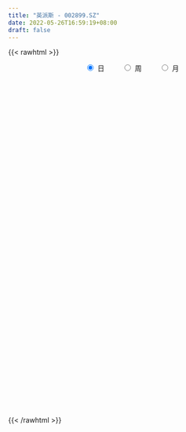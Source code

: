 ```yaml
---
title: "英派斯 - 002899.SZ"
date: 2022-05-26T16:59:19+08:00
draft: false
---
```

{{< rawhtml >}}
    <div style="text-align: center">
        <label style="padding: 1rem;"><input style="margin-right: .5rem" type="radio" name="period" value="D" checked onclick="period_change(this)">日</label>
        <label style="padding: 1rem;"><input style="margin-right: .5rem" type="radio" name="period" value="W" onclick="period_change(this)">周</label>
        <label style="padding: 1rem;"><input style="margin-right: .5rem" type="radio" name="period" value="M" onclick="period_change(this)">月</label>
    </div>
    <div id="chart" style="height: 700px;"></div> 
    <script type="text/javascript">
        const D_v = [11722.8,6408.0,12362.01,13647.0,7580.0,13758.12,12184.0,6717.0,10382.0,12435.99,15065.99,13479.0,10039.0,6875.0,8341.0,12445.99,8350.0,8675.0,13251.0,20362.0,12744.0,8301.0,3857.57,13995.0,7966.0,12068.0,9332.0,6886.0,12791.0,11707.0,11011.1,9000.1,11625.0,20274.0,15183.99,10530.0,9072.0,15785.0,13391.0,15083.0,7604.0,12554.0,21087.1,15328.1,18129.0,12721.0,7906.0,5875.0,9109.0,9338.0,8488.0,12980.0,6170.0,11548.18,11835.61,9675.0,10872.85,148991.76,247813.32,153156.86,147766.86,84358.19,119835.25,112271.12,149113.95,110516.18,66740.0,72021.12,47243.0,71949.12,68165.54,70377.0,56986.0,44480.0,84056.36,52608.19,131202.36,67463.0,130278.09,88017.13,69551.18,47487.5,42662.67,51169.09,51047.45,40837.21,32175.0,39546.53,32614.0,26521.36,34062.43,30263.0,26962.18,20111.17,19282.0,19644.45,32936.65,28243.36,16453.38,21210.84,44870.36,35643.0,25584.0,42362.0,22043.0,31266.89,23419.0,20691.89,15884.0,30712.0,16580.69,17999.18,29077.55,20479.0,11665.0,15437.0,9974.12,21963.82,10894.0,8383.0,15095.0,14852.0,20084.61,17770.64,17960.67,17406.0,19580.0,16082.0,15039.0,14851.97,20935.0,19406.02,25813.67,25772.74,22586.82,14306.0,17100.0,20635.42,17219.0,11102.0,14735.48,15005.69,12501.42,16539.48,24199.97,18697.0,16601.33,21312.45,20673.51,21199.12,37208.51,40036.0,18821.0,77911.0,32985.0,25830.0,37500.0,60281.5,60282.0,82353.68,95507.18,46032.61,41893.0,40031.0,42486.0,45359.69,33931.0,45181.0,30027.12,35946.0,25832.0,15973.0,24642.0,13992.0,18835.0,20964.0,18379.0,16869.0,18133.0,16281.0,25028.18,23666.0,15211.0,20688.0,19701.0,14423.0,17865.0,15792.0,14450.24,28836.0,15940.0,15452.09,17065.09,12000.0,21610.55,21546.18,33763.0,26240.0,20896.18,18828.0,18497.0,22492.0,24028.0,20301.0,18578.0,29252.0,63351.0,49909.0,90874.03,121627.12,50500.8,30125.55,22971.0,16748.0,58900.6,18582.0,32325.12,26602.0,28258.01,20001.0,13505.4,15720.0,15993.0,21584.55,13587.0,6934.0,37057.4,28413.0,40764.0,39294.0,31277.0,28233.0,16802.0,17945.0,23374.0,12667.0,10663.0,14386.0,15309.0,12224.0,11256.0,11164.0,12161.0,13457.0,11087.0,11493.0,15353.5,17445.0,10739.0,10514.0]
const D_histogram = [0.0,0.0,0.0127252422,0.0263677169,0.0194456202,0.0394046757,0.0388086403,0.0322726622,0.0248290389,0.0126892829,0.0083988459,0.004779506,-0.0096892538,-0.0155506511,-0.016306208,-0.0093302775,-0.0016755028,0.0009210335,0.0040252462,0.0072757584,-0.0144706643,-0.0328236254,-0.0403546066,-0.0195559886,-0.0082118948,0.0055648,0.0080059652,0.0076632595,0.0125961196,0.0154428911,0.0014814736,-0.0025030115,-0.0083158667,-0.0315436285,-0.0299356458,-0.0274552262,-0.023857255,-0.0279893564,-0.0283898164,-0.0250893036,-0.017032221,-0.0127591246,-0.0161580928,-0.0171308123,-0.0349998924,-0.0560610192,-0.0625747861,-0.0582101135,-0.0669066522,-0.069779615,-0.0693310025,-0.0870876411,-0.0832168237,-0.0575072864,-0.0359189207,-0.0237070466,0.0656428303,0.2061659512,0.2892405122,0.3223588125,0.3465835483,0.307652768,0.3064199666,0.2675549798,0.2575845542,0.1661047032,0.0962381624,0.0535724252,0.0141157149,0.0240171151,0.0125891274,0.0113370325,-0.002004335,-0.0113700767,0.0116290345,0.0013511679,0.0492473659,0.0722706474,0.116623027,0.1392062311,0.0968660319,0.0560369954,0.0194440856,-0.0107052283,-0.0352109449,-0.0860851364,-0.1104183341,-0.1504122609,-0.181190069,-0.1907632906,-0.2116363215,-0.2386534699,-0.2433106967,-0.2318781107,-0.2123460897,-0.1755138881,-0.1121382724,-0.0990100915,-0.0974169137,-0.0767498945,-0.023338226,-0.0019273588,0.0129860884,0.0485427588,0.0554966719,0.0146757816,-0.0386667411,-0.0816569086,-0.1144423389,-0.1745900256,-0.1966445699,-0.1823697391,-0.1756513146,-0.184469948,-0.1683208148,-0.1382616496,-0.1077645137,-0.0547334237,-0.0119317224,0.0196891487,0.0464286578,0.0762591941,0.1145858463,0.1227822036,0.1401019123,0.1287275274,0.1296654105,0.1201067398,0.115045369,0.1108914025,0.1072711934,0.1058453475,0.0781867928,0.0774774461,0.0947962926,0.0922966169,0.0951646956,0.0633775083,0.0228781377,-0.002503838,-0.0106924852,0.0000070652,0.0015628153,0.0151712375,0.027927967,0.0375039598,0.0310971506,0.0232339059,0.0333241676,0.0368316694,0.0333927024,-0.0240737869,-0.0504331891,0.0048282596,0.0170809162,0.0259459719,0.0442892442,0.0968668756,0.1232525899,0.1704863925,0.1156036377,0.0803781967,0.0578606036,0.0373366338,0.0254347974,-0.0270838045,-0.0339604664,-0.0960310721,-0.1081750215,-0.146855002,-0.1672578634,-0.1817741574,-0.2309925485,-0.2420572327,-0.2746630809,-0.2539794076,-0.2125256527,-0.153360532,-0.1024388567,-0.074436172,-0.0799659045,-0.0683885485,-0.0612178964,-0.0296040549,-0.0225500704,-0.0037665182,0.0290509391,0.0331401262,0.0476510439,0.0308105628,0.0302319296,0.0251292733,0.0410137975,0.0538102688,0.0708976948,0.0806827937,0.0985958015,0.0776816411,0.0422851395,0.0404138585,0.0493506944,0.0319338761,-0.0286022628,-0.0325159055,-0.0319310497,0.0027861512,0.0755776841,0.1101712872,0.1589637398,0.0880148669,0.0450886599,0.0174067771,-0.0139868648,-0.0275222574,0.0060075462,0.0174877451,0.0362040155,0.0245686994,0.0053125452,-0.0177228715,-0.0163520427,-0.0424762783,-0.0607550644,-0.0870596834,-0.0842703723,-0.0759632332,-0.0376565461,-0.0226741246,-0.0236828019,-0.1067214959,-0.2123280374,-0.2641565267,-0.3159732186,-0.292870249,-0.2482415613,-0.2097636332,-0.1600872723,-0.1024403131,-0.0604549498,-0.0201382983,0.0170648708,0.0394784206,0.0532717189,0.0723047056,0.0921829364,0.1119769733,0.1393598577,0.1206065982,0.1157639457,0.1170774959]
const D_fast = [0.0,0.0,0.0159065527,0.0361409566,0.0340802651,0.0638904895,0.0729966141,0.0745288016,0.073292438,0.0643250028,0.0621342771,0.0597098137,0.0428187406,0.0330696805,0.0282375715,0.0328809326,0.0401168317,0.0429436263,0.0470541506,0.0521236024,0.0267595136,0.0002006461,-0.0174189867,-0.0015093659,0.0077817543,0.022949649,0.0273923055,0.0289654147,0.0370473047,0.043754799,0.0301637499,0.0255535119,0.01766169,-0.0134519788,-0.0193279077,-0.0237112946,-0.0260776371,-0.0372070777,-0.0447049918,-0.0476768049,-0.0438777775,-0.0427944623,-0.0502329537,-0.0554883762,-0.0821074295,-0.117183811,-0.1393412745,-0.1495291302,-0.174952332,-0.1952701985,-0.2121543367,-0.2516828855,-0.2686162741,-0.2572835583,-0.2446749228,-0.2383898104,-0.1326292259,0.0594353828,0.2148200718,0.3285280752,0.4393986981,0.4773811098,0.5527533001,0.5807770582,0.6352027712,0.585249096,0.5394420958,0.5101694649,0.4742416832,0.4901473622,0.4818666564,0.4834488196,0.4696063683,0.4573981074,0.4833044773,0.4733644027,0.5335724422,0.5746633855,0.6481715218,0.7055562837,0.6874325924,0.6606128048,0.6288809164,0.5960552954,0.5627468426,0.4903513671,0.4384135858,0.3608165937,0.2847412684,0.2274772242,0.1536951129,0.067014597,0.0015296961,-0.0450072457,-0.0785617471,-0.0856080175,-0.0502669698,-0.0618913118,-0.0846523625,-0.0831728168,-0.0355957048,-0.0146666774,0.0034932919,0.0511856521,0.0720137331,0.0348617882,-0.0281474198,-0.0915518144,-0.1529478294,-0.2567430226,-0.3279587093,-0.3592763133,-0.3964707175,-0.4514068379,-0.4773379084,-0.4818441556,-0.4782881481,-0.438940414,-0.3991216433,-0.3625784851,-0.3242318115,-0.2753364767,-0.2083633629,-0.1694714547,-0.117126268,-0.096318771,-0.0629645352,-0.0424965211,-0.0187965496,0.0047723346,0.0279699238,0.0530054148,0.0448935583,0.0635535732,0.1045714928,0.1251459713,0.1518052239,0.1358624137,0.1010825775,0.0750746423,0.0642128738,0.0749141906,0.0768606445,0.094261876,0.1140005973,0.13295258,0.1343200585,0.1322652903,0.1506865939,0.163402013,0.1683112216,0.1048262856,0.0658585861,0.1223270997,0.1388499854,0.1542015341,0.1836171175,0.2604114678,0.3176103295,0.4074657302,0.3814838848,0.3663529931,0.3583005509,0.3471107394,0.3415676024,0.2822780494,0.2669112709,0.1808328972,0.1416451924,0.0662514615,0.0040341342,-0.0559256992,-0.1628922274,-0.2344712198,-0.3357428382,-0.3785540168,-0.390231675,-0.3694066874,-0.3440947262,-0.3347010846,-0.3602222931,-0.3657420743,-0.3738758963,-0.3496630685,-0.3482466016,-0.330404679,-0.2903244869,-0.2779502682,-0.2515265895,-0.26066443,-0.2536850807,-0.2525054187,-0.2263674451,-0.2001184066,-0.1653065569,-0.1353507596,-0.0927888014,-0.0942825516,-0.1191077683,-0.1108755847,-0.0896010751,-0.0990344244,-0.166721129,-0.178763748,-0.1861616547,-0.150747916,-0.0590619621,0.0030744629,0.0916078504,0.0426626942,0.0110086522,-0.0123215363,-0.0472118944,-0.0676278514,-0.0325961612,-0.0167440261,0.0110232482,0.005530107,-0.0123979109,-0.0398640455,-0.0425812274,-0.0793245326,-0.1127920847,-0.1608616246,-0.1791399065,-0.1898235758,-0.1609310252,-0.1516171348,-0.1585465127,-0.2682655806,-0.4269541315,-0.5448217525,-0.675631749,-0.7257463417,-0.7431780443,-0.7571410245,-0.7474864816,-0.7154496007,-0.6885779748,-0.6532958979,-0.6118265112,-0.5795433562,-0.5524321281,-0.5153229651,-0.4723990002,-0.4246107199,-0.3623878711,-0.350989481,-0.3268911471,-0.2963082229]
const D_slow = [0.0,0.0,0.0031813105,0.0097732398,0.0146346448,0.0244858138,0.0341879738,0.0422561394,0.0484633991,0.0516357198,0.0537354313,0.0549303078,0.0525079943,0.0486203316,0.0445437796,0.0422112102,0.0417923345,0.0420225928,0.0430289044,0.044847844,0.0412301779,0.0330242716,0.0229356199,0.0180466227,0.0159936491,0.017384849,0.0193863403,0.0213021552,0.0244511851,0.0283119079,0.0286822763,0.0280565234,0.0259775567,0.0180916496,0.0106077382,0.0037439316,-0.0022203821,-0.0092177212,-0.0163151753,-0.0225875013,-0.0268455565,-0.0300353377,-0.0340748609,-0.0383575639,-0.047107537,-0.0611227918,-0.0767664884,-0.0913190168,-0.1080456798,-0.1254905835,-0.1428233342,-0.1645952444,-0.1853994504,-0.199776272,-0.2087560021,-0.2146827638,-0.1982720562,-0.1467305684,-0.0744204404,0.0061692628,0.0928151498,0.1697283418,0.2463333335,0.3132220784,0.377618217,0.4191443928,0.4432039334,0.4565970397,0.4601259684,0.4661302472,0.469277529,0.4721117871,0.4716107034,0.4687681842,0.4716754428,0.4720132348,0.4843250763,0.5023927381,0.5315484948,0.5663500526,0.5905665606,0.6045758094,0.6094368308,0.6067605238,0.5979577875,0.5764365034,0.5488319199,0.5112288547,0.4659313374,0.4182405148,0.3653314344,0.3056680669,0.2448403928,0.1868708651,0.1337843426,0.0899058706,0.0618713025,0.0371187797,0.0127645512,-0.0064229224,-0.0122574789,-0.0127393186,-0.0094927965,0.0026428932,0.0165170612,0.0201860066,0.0105193213,-0.0098949058,-0.0385054906,-0.082152997,-0.1313141394,-0.1769065742,-0.2208194029,-0.2669368899,-0.3090170936,-0.343582506,-0.3705236344,-0.3842069903,-0.3871899209,-0.3822676338,-0.3706604693,-0.3515956708,-0.3229492092,-0.2922536583,-0.2572281802,-0.2250462984,-0.1926299458,-0.1626032608,-0.1338419186,-0.1061190679,-0.0793012696,-0.0528399327,-0.0332932345,-0.013923873,0.0097752002,0.0328493544,0.0566405283,0.0724849054,0.0782044398,0.0775784803,0.074905359,0.0749071253,0.0752978292,0.0790906385,0.0860726303,0.0954486202,0.1032229079,0.1090313844,0.1173624263,0.1265703436,0.1349185192,0.1289000725,0.1162917752,0.1174988401,0.1217690692,0.1282555622,0.1393278732,0.1635445921,0.1943577396,0.2369793377,0.2658802471,0.2859747963,0.3004399472,0.3097741057,0.316132805,0.3093618539,0.3008717373,0.2768639693,0.2498202139,0.2131064634,0.1712919976,0.1258484582,0.0681003211,0.0075860129,-0.0610797573,-0.1245746092,-0.1777060224,-0.2160461554,-0.2416558695,-0.2602649125,-0.2802563887,-0.2973535258,-0.3126579999,-0.3200590136,-0.3256965312,-0.3266381608,-0.319375426,-0.3110903944,-0.2991776334,-0.2914749927,-0.2839170103,-0.277634692,-0.2673812426,-0.2539286754,-0.2362042517,-0.2160335533,-0.1913846029,-0.1719641926,-0.1613929078,-0.1512894432,-0.1389517695,-0.1309683005,-0.1381188662,-0.1462478426,-0.154230605,-0.1535340672,-0.1346396462,-0.1070968244,-0.0673558894,-0.0453521727,-0.0340800077,-0.0297283134,-0.0332250296,-0.040105594,-0.0386037074,-0.0342317712,-0.0251807673,-0.0190385924,-0.0177104561,-0.022141174,-0.0262291847,-0.0368482543,-0.0520370204,-0.0738019412,-0.0948695343,-0.1138603426,-0.1232744791,-0.1289430102,-0.1348637107,-0.1615440847,-0.2146260941,-0.2806652258,-0.3596585304,-0.4328760927,-0.494936483,-0.5473773913,-0.5873992094,-0.6130092876,-0.6281230251,-0.6331575996,-0.6288913819,-0.6190217768,-0.6057038471,-0.5876276707,-0.5645819366,-0.5365876932,-0.5017477288,-0.4715960793,-0.4426550928,-0.4133857188]
const D_data = [['2021-05-17', 13.3104, 13.0313, 13.0313, 13.4101],['2021-05-18', 13.1409, 13.0313, 12.8917, 13.1609],['2021-05-19', 13.0113, 13.2307, 13.0113, 13.3403],['2021-05-20', 13.2307, 13.3304, 13.0412, 13.3403],['2021-05-21', 13.2705, 13.111, 13.111, 13.3204],['2021-05-24', 13.101, 13.5098, 13.101, 13.5098],['2021-05-25', 13.47, 13.3403, 13.1708, 13.5098],['2021-05-26', 13.2805, 13.2805, 13.2307, 13.4002],['2021-05-27', 13.3204, 13.2606, 13.1708, 13.3503],['2021-05-28', 13.3005, 13.1708, 13.0113, 13.3005],['2021-05-31', 13.2406, 13.2406, 13.0113, 13.2905],['2021-06-01', 13.2406, 13.2406, 13.101, 13.3403],['2021-06-02', 13.2107, 13.0612, 13.0113, 13.3104],['2021-06-03', 13.0113, 13.111, 13.0113, 13.2406],['2021-06-04', 13.0612, 13.1509, 13.0113, 13.2207],['2021-06-07', 13.2207, 13.2606, 13.121, 13.3104],['2021-06-08', 13.3104, 13.3104, 13.2406, 13.4002],['2021-06-09', 13.3204, 13.2805, 13.1609, 13.4101],['2021-06-10', 13.2905, 13.3104, 13.101, 13.3503],['2021-06-11', 13.3104, 13.3403, 13.1609, 13.47],['2021-06-15', 13.4, 12.98, 12.94, 13.4],['2021-06-16', 12.82, 12.9, 12.82, 13.03],['2021-06-17', 12.93, 12.94, 12.85, 12.95],['2021-06-18', 12.84, 13.31, 12.84, 13.34],['2021-06-21', 13.26, 13.27, 13.22, 13.4],['2021-06-22', 13.3, 13.37, 13.22, 13.38],['2021-06-23', 13.36, 13.28, 13.25, 13.44],['2021-06-24', 13.28, 13.26, 13.18, 13.35],['2021-06-25', 13.23, 13.35, 13.12, 13.37],['2021-06-28', 13.39, 13.36, 13.27, 13.4],['2021-06-29', 13.36, 13.13, 13.08, 13.39],['2021-06-30', 13.1, 13.21, 13.05, 13.25],['2021-07-01', 13.15, 13.16, 13.13, 13.26],['2021-07-02', 13.1, 12.85, 12.66, 13.16],['2021-07-05', 12.81, 13.08, 12.81, 13.22],['2021-07-06', 13.04, 13.08, 12.96, 13.22],['2021-07-07', 13.18, 13.09, 12.93, 13.18],['2021-07-08', 13.09, 12.97, 12.79, 13.11],['2021-07-09', 12.91, 12.98, 12.77, 13.04],['2021-07-12', 12.98, 13.01, 12.86, 13.13],['2021-07-13', 12.93, 13.08, 12.93, 13.11],['2021-07-14', 13.03, 13.05, 12.91, 13.18],['2021-07-15', 13.08, 12.94, 12.72, 13.14],['2021-07-16', 12.95, 12.94, 12.8, 13.04],['2021-07-19', 12.86, 12.65, 12.57, 12.87],['2021-07-20', 12.56, 12.46, 12.34, 12.61],['2021-07-21', 12.44, 12.51, 12.41, 12.57],['2021-07-22', 12.59, 12.58, 12.47, 12.59],['2021-07-23', 12.53, 12.34, 12.34, 12.55],['2021-07-26', 12.35, 12.31, 12.06, 12.4],['2021-07-27', 12.27, 12.27, 12.11, 12.44],['2021-07-28', 12.25, 11.91, 11.75, 12.25],['2021-07-29', 11.91, 12.05, 11.91, 12.08],['2021-07-30', 12.01, 12.32, 11.89, 12.37],['2021-08-02', 12.27, 12.33, 12.16, 12.35],['2021-08-03', 12.33, 12.25, 12.22, 12.39],['2021-08-04', 13.48, 13.48, 13.48, 13.48],['2021-08-05', 14.83, 14.83, 14.48, 14.83],['2021-08-06', 14.8, 14.9, 14.2, 16.18],['2021-08-09', 14.81, 14.83, 14.58, 15.7],['2021-08-10', 14.53, 15.15, 14.2, 15.15],['2021-08-11', 14.91, 14.6, 14.42, 14.92],['2021-08-12', 14.6, 15.24, 14.52, 15.54],['2021-08-13', 15.25, 14.93, 14.53, 15.37],['2021-08-16', 14.64, 15.42, 14.46, 15.93],['2021-08-17', 15.08, 14.35, 13.88, 15.15],['2021-08-18', 14.24, 14.35, 14.05, 14.56],['2021-08-19', 14.29, 14.51, 14.15, 14.99],['2021-08-20', 14.68, 14.42, 14.32, 14.88],['2021-08-23', 14.55, 15.04, 14.52, 15.23],['2021-08-24', 15.2, 14.85, 14.77, 15.3],['2021-08-25', 14.89, 15.02, 14.85, 15.63],['2021-08-26', 15.03, 14.9, 14.87, 15.36],['2021-08-27', 15.0, 14.95, 14.68, 15.23],['2021-08-30', 15.2, 15.46, 14.78, 15.67],['2021-08-31', 15.54, 15.15, 14.9, 15.55],['2021-09-01', 15.11, 16.07, 14.48, 16.29],['2021-09-02', 15.89, 16.07, 15.63, 16.25],['2021-09-03', 15.92, 16.67, 15.74, 17.11],['2021-09-06', 16.4, 16.76, 16.28, 17.12],['2021-09-07', 16.6, 16.07, 16.05, 16.64],['2021-09-08', 16.2, 16.01, 15.94, 16.48],['2021-09-09', 16.06, 15.97, 15.76, 16.23],['2021-09-10', 15.96, 15.96, 15.82, 16.47],['2021-09-13', 15.96, 15.95, 15.55, 16.16],['2021-09-14', 15.89, 15.45, 15.4, 15.92],['2021-09-15', 15.6, 15.58, 15.47, 15.8],['2021-09-16', 15.58, 15.18, 15.05, 15.84],['2021-09-17', 15.18, 15.04, 14.84, 15.35],['2021-09-22', 14.96, 15.11, 14.92, 15.33],['2021-09-23', 15.18, 14.78, 14.75, 15.23],['2021-09-24', 14.75, 14.44, 14.4, 14.87],['2021-09-27', 14.5, 14.48, 14.22, 14.64],['2021-09-28', 14.48, 14.54, 14.26, 14.68],['2021-09-29', 14.51, 14.57, 14.32, 14.66],['2021-09-30', 14.58, 14.8, 14.57, 14.84],['2021-10-08', 14.89, 15.3, 14.7, 15.3],['2021-10-11', 15.29, 14.8, 14.7, 15.29],['2021-10-12', 14.85, 14.62, 14.45, 14.95],['2021-10-13', 14.62, 14.85, 14.55, 15.17],['2021-10-14', 14.88, 15.42, 14.8, 15.47],['2021-10-15', 15.41, 15.21, 15.16, 15.75],['2021-10-18', 15.07, 15.23, 15.06, 15.46],['2021-10-19', 15.26, 15.65, 15.02, 15.65],['2021-10-20', 15.53, 15.45, 15.32, 15.56],['2021-10-21', 15.42, 14.79, 14.79, 15.43],['2021-10-22', 14.8, 14.37, 14.31, 14.93],['2021-10-25', 14.42, 14.19, 14.06, 14.5],['2021-10-26', 14.27, 14.03, 13.96, 14.35],['2021-10-27', 13.97, 13.31, 13.29, 14.08],['2021-10-28', 13.3, 13.4, 13.07, 13.44],['2021-10-29', 13.5, 13.66, 13.28, 13.73],['2021-11-01', 13.49, 13.45, 12.97, 13.64],['2021-11-02', 13.45, 13.07, 12.92, 13.49],['2021-11-03', 13.21, 13.22, 13.09, 13.36],['2021-11-04', 13.27, 13.35, 13.17, 13.45],['2021-11-05', 13.43, 13.37, 13.26, 13.43],['2021-11-08', 13.37, 13.76, 13.37, 13.83],['2021-11-09', 13.76, 13.81, 13.6, 13.89],['2021-11-10', 13.82, 13.82, 13.62, 13.83],['2021-11-11', 13.76, 13.89, 13.76, 13.97],['2021-11-12', 13.96, 14.08, 13.88, 14.17],['2021-11-15', 14.09, 14.4, 14.05, 14.46],['2021-11-16', 14.4, 14.2, 14.15, 14.51],['2021-11-17', 14.2, 14.45, 14.12, 14.5],['2021-11-18', 14.38, 14.18, 14.15, 14.55],['2021-11-19', 14.15, 14.38, 14.12, 14.49],['2021-11-22', 14.38, 14.3, 14.23, 14.48],['2021-11-23', 14.34, 14.39, 14.23, 14.43],['2021-11-24', 14.39, 14.45, 14.33, 14.55],['2021-11-25', 14.44, 14.51, 14.33, 14.72],['2021-11-26', 14.52, 14.6, 14.37, 14.76],['2021-11-29', 14.49, 14.26, 14.1, 14.55],['2021-11-30', 14.35, 14.58, 14.35, 14.8],['2021-12-01', 14.59, 14.92, 14.5, 14.95],['2021-12-02', 14.8, 14.79, 14.7, 14.97],['2021-12-03', 14.76, 14.94, 14.76, 15.05],['2021-12-06', 14.91, 14.5, 14.42, 14.91],['2021-12-07', 14.5, 14.24, 14.21, 14.6],['2021-12-08', 14.28, 14.27, 14.21, 14.35],['2021-12-09', 14.31, 14.4, 14.16, 14.53],['2021-12-10', 14.45, 14.65, 14.3, 14.7],['2021-12-13', 14.72, 14.58, 14.53, 14.78],['2021-12-14', 14.58, 14.79, 14.52, 14.86],['2021-12-15', 14.68, 14.88, 14.64, 15.03],['2021-12-16', 14.88, 14.94, 14.7, 15.02],['2021-12-17', 14.82, 14.79, 14.73, 14.99],['2021-12-20', 14.64, 14.77, 14.64, 15.07],['2021-12-21', 14.77, 15.04, 14.74, 15.04],['2021-12-22', 15.05, 15.04, 14.89, 15.15],['2021-12-23', 15.07, 15.0, 14.85, 15.25],['2021-12-24', 15.07, 14.18, 14.14, 15.07],['2021-12-27', 14.18, 14.33, 13.92, 14.36],['2021-12-28', 14.35, 15.43, 14.35, 15.55],['2021-12-29', 15.31, 15.1, 15.02, 15.38],['2021-12-30', 15.09, 15.15, 15.02, 15.29],['2021-12-31', 15.15, 15.39, 15.12, 15.52],['2022-01-04', 15.6, 16.09, 15.46, 16.22],['2022-01-05', 16.02, 16.09, 15.81, 16.66],['2022-01-06', 16.04, 16.7, 16.04, 17.08],['2022-01-07', 16.5, 15.55, 15.42, 16.98],['2022-01-10', 15.4, 15.67, 15.25, 15.82],['2022-01-11', 15.63, 15.77, 15.56, 16.27],['2022-01-12', 15.67, 15.76, 15.5, 16.07],['2022-01-13', 15.85, 15.85, 15.57, 16.03],['2022-01-14', 15.57, 15.21, 15.15, 15.89],['2022-01-17', 15.21, 15.64, 15.1, 15.8],['2022-01-18', 15.71, 14.75, 14.72, 15.76],['2022-01-19', 14.75, 15.13, 14.75, 15.29],['2022-01-20', 15.36, 14.59, 14.43, 15.38],['2022-01-21', 14.7, 14.56, 14.39, 14.93],['2022-01-24', 14.56, 14.42, 14.24, 14.62],['2022-01-25', 14.42, 13.66, 13.65, 14.42],['2022-01-26', 13.79, 13.79, 13.33, 13.94],['2022-01-27', 13.83, 13.19, 13.16, 13.85],['2022-01-28', 13.25, 13.6, 13.24, 13.85],['2022-02-07', 13.88, 13.82, 13.7, 14.17],['2022-02-08', 13.82, 14.14, 13.78, 14.18],['2022-02-09', 14.15, 14.2, 14.08, 14.22],['2022-02-10', 14.3, 14.02, 13.96, 14.3],['2022-02-11', 14.0, 13.56, 13.52, 14.0],['2022-02-14', 13.56, 13.69, 13.5, 13.89],['2022-02-15', 13.77, 13.59, 13.52, 13.85],['2022-02-16', 13.64, 13.92, 13.62, 14.02],['2022-02-17', 13.98, 13.65, 13.63, 13.99],['2022-02-18', 13.61, 13.81, 13.48, 13.82],['2022-02-21', 13.83, 14.09, 13.81, 14.12],['2022-02-22', 14.02, 13.81, 13.74, 14.1],['2022-02-23', 13.86, 13.98, 13.84, 14.06],['2022-02-24', 14.0, 13.57, 13.41, 14.0],['2022-02-25', 13.58, 13.71, 13.58, 13.84],['2022-02-28', 13.76, 13.62, 13.38, 13.85],['2022-03-01', 13.68, 13.9, 13.61, 13.91],['2022-03-02', 13.9, 13.94, 13.83, 13.98],['2022-03-03', 14.15, 14.09, 13.87, 14.18],['2022-03-04', 14.02, 14.1, 13.92, 14.18],['2022-03-07', 14.06, 14.32, 14.01, 14.49],['2022-03-08', 14.4, 13.87, 13.76, 14.42],['2022-03-09', 13.88, 13.56, 13.21, 13.98],['2022-03-10', 13.8, 13.89, 13.8, 14.09],['2022-03-11', 13.8, 14.06, 13.54, 14.1],['2022-03-14', 14.07, 13.72, 13.72, 14.44],['2022-03-15', 13.6, 12.95, 12.94, 13.8],['2022-03-16', 13.2, 13.44, 13.0, 13.49],['2022-03-17', 13.51, 13.44, 13.27, 13.74],['2022-03-18', 13.44, 13.93, 13.34, 14.06],['2022-03-21', 13.93, 14.71, 13.89, 14.84],['2022-03-22', 14.62, 14.58, 14.39, 15.3],['2022-03-23', 14.84, 15.08, 14.41, 15.44],['2022-03-24', 13.8, 13.61, 13.58, 14.8],['2022-03-25', 13.6, 13.7, 13.44, 14.23],['2022-03-28', 13.71, 13.72, 13.4, 13.94],['2022-03-29', 13.72, 13.51, 13.45, 13.85],['2022-03-30', 13.56, 13.59, 13.4, 13.63],['2022-03-31', 13.75, 14.22, 13.66, 14.64],['2022-04-01', 14.22, 14.07, 14.02, 14.42],['2022-04-06', 14.1, 14.26, 14.07, 14.49],['2022-04-07', 14.36, 13.92, 13.92, 14.45],['2022-04-08', 13.92, 13.75, 13.42, 14.04],['2022-04-11', 13.7, 13.58, 13.47, 13.75],['2022-04-12', 13.52, 13.81, 13.43, 13.87],['2022-04-13', 13.81, 13.37, 13.35, 13.81],['2022-04-14', 13.44, 13.3, 13.21, 13.58],['2022-04-15', 13.28, 13.01, 12.91, 13.29],['2022-04-18', 12.97, 13.23, 12.85, 13.4],['2022-04-19', 13.18, 13.25, 13.14, 13.29],['2022-04-20', 13.3, 13.69, 13.21, 13.9],['2022-04-21', 13.44, 13.5, 13.22, 13.61],['2022-04-22', 13.7, 13.3, 13.03, 13.98],['2022-04-25', 13.29, 11.97, 11.97, 13.29],['2022-04-26', 11.8, 11.02, 10.94, 11.82],['2022-04-27', 10.74, 11.04, 10.26, 11.09],['2022-04-28', 11.05, 10.48, 10.33, 11.06],['2022-04-29', 10.51, 11.04, 10.51, 11.19],['2022-05-05', 11.02, 11.21, 10.66, 11.35],['2022-05-06', 11.06, 11.1, 10.8, 11.17],['2022-05-09', 11.05, 11.25, 11.05, 11.41],['2022-05-10', 11.1, 11.45, 11.03, 11.5],['2022-05-11', 11.53, 11.37, 11.31, 11.63],['2022-05-12', 11.27, 11.45, 11.26, 11.48],['2022-05-13', 11.61, 11.53, 11.47, 11.61],['2022-05-16', 11.53, 11.44, 11.39, 11.65],['2022-05-17', 11.34, 11.38, 11.17, 11.52],['2022-05-18', 11.46, 11.5, 11.31, 11.67],['2022-05-19', 11.42, 11.6, 11.36, 11.68],['2022-05-20', 11.6, 11.71, 11.57, 11.79],['2022-05-23', 11.72, 11.96, 11.68, 11.98],['2022-05-24', 11.95, 11.44, 11.44, 11.97],['2022-05-25', 11.4, 11.58, 11.36, 11.62],['2022-05-26', 11.62, 11.68, 11.38, 11.71]]
const W_v = [132.78,886.32,143181.36,397739.64,400475.56,154161.86,114736.41,115212.96,103241.67,52661.97,46346.21,68475.11,43244.76,35274.34,113089.05,42868.59,113750.93,177457.3,213704.81,293165.4300000001,112888.9,34124.17,22901.88,71231.31,101374.87,92389.27,117039.04,108280.31,72192.68,127008.23,54417.36,71357.98,51531.12,141147.32,282283.37,268896.87,431721.8700000001,234463.85,169542.66,84825.36,105335.89,213669.55,145740.65,161568.17,332305.04,246616.24,211708.44,126466.21,166105.15,303160.21,463074.43,360161.41,420055.2,194808.45,127299.86,117140.98,146016.54,206535.88,129951.0,176460.66,105193.79,58708.66,83462.86,61883.43,66575.01,82085.71,35035.33,54164.76,74667.77,98423.06,75310.67,59336.65,93985.86,143067.22,192395.82,183417.54,183806.46,235235.0,228798.7,145583.35,83933.61,118915.5,30988.09,61078.25,119032.59,132017.69,73781.0,43243.15,54202.66,71388.79,61183.61,73629.63,46955.99,97849.74,41272.92,48131.74,42301.82,46966.18,42304.11,158538.52,158183.73,76147.54,116726.69,61467.18,20023.0,81451.18,106517.16,57460.41,56445.0,37271.0,39067.36,37000.19,29480.0,33710.04,38240.58,52845.71,59804.06,45877.55,60096.0,63264.26,52928.28,81724.03,78974.62,95077.43,106462.52,78353.43,131918.85,194951.7,188535.85,59208.84,52449.0,65057.0,58483.0,56643.41,28824.58,47187.0,74393.76,49995.94,71160.72,75335.46,69611.42,45927.65,75420.54,155426.3,200888.67,122186.18,305042.49,244438.34,125048.34,185870.78,209010.13,150862.18,109718.16,127342.3,200518.58,43732.88,50521.06,232255.27,86851.0,83765.09,72043.13,60428.0,94480.0,70091.07,52884.37,47579.47,32496.02,48927.58,28385.18,62146.46,44208.24,35937.8,24324.0,33668.27,33803.95,27454.03,74674.69,53476.1,58854.84,26116.0,23633.0,39294.1,37720.02,35487.18,45835.34,46943.02,12501.54,46464.07,51719.81,55477.11,53799.99,63083.99,38897.57,49043.0,63617.2,63961.99,71656.2,53740.0,48524.18,429188.54,617388.28,445634.25,311957.66,465608.0,298887.5699999999,196220.19,90846.79,85999.8,32936.65,146420.94,144674.89,101867.76,86632.67,71187.82,92801.92,86313.99,105579.23,78697.59,88539.2,140429.59,193047.0,298424.36,215802.3,170917.12,94406.0,94690.18,93689.0,92883.24,87673.91,118224.18,114651.0,376261.95,147327.15,87185.13,86803.95,126755.4,133551.0,36041.0,63838.0,59362.0,54051.5]
const W_histogram = [0.0,0.8897905413,1.9417760134,2.3068604349,2.3626890365,1.9767414617,1.5421365747,1.1688181036,0.5002045238,-0.1209456874,-0.5306802247,-0.9031436854,-1.1486825892,-1.2840468365,-1.1946565423,-1.1303179206,-0.9109485989,-0.7892355808,-0.6248487107,-0.7688286552,-1.132722689,-1.2754249031,-1.2369430117,-1.1269755625,-0.8883766543,-0.7871018418,-0.7552349956,-0.5044920084,-0.2666576434,-0.0103047685,0.1225271464,0.2924090325,0.5408884107,0.8924852731,0.6380871384,0.3978912734,0.4809752665,0.3468778439,-0.0200116617,-0.4129682956,-0.5698622273,-0.6027965789,-0.5688473494,-0.5548078639,-0.3345135177,-0.272129074,-0.2158600408,-0.282266029,-0.1937300846,-0.0894538899,0.1320190461,0.2708225969,0.1626951274,-0.0069849209,-0.3347288622,-0.5424726466,-0.5578767777,-0.5246500793,-0.48235691,-0.3279787412,-0.2675569126,-0.2148099301,-0.1115981119,-0.0824823481,-0.0581337529,-0.08155554,-0.0474917398,0.0133439371,0.0763487344,0.0790473186,0.010102089,0.0389975189,0.1206514422,0.2162738988,0.2816225236,0.3504894511,0.4177908048,0.4334521477,0.4984302632,0.5056588301,0.494132658,0.3431918217,0.2157345518,0.1022236373,0.04555278,0.0216825898,0.0222598417,-0.0167528552,-0.0174102041,0.0397618487,0.060110121,0.0949817894,0.0942817285,0.0895638763,0.0817327573,0.062627415,0.0131338884,0.0279705418,0.0587442571,0.0831265249,0.172023968,0.2199545919,0.2455503231,0.2368022418,0.231252919,0.240842149,0.2047828493,0.1638014649,0.1323270826,0.1011654278,0.0359669702,-0.0090535348,-0.0377698524,-0.0311332433,-0.0070695205,0.036212573,0.0815563217,0.1122723614,0.1243086032,0.1154580381,0.079077064,0.0227193899,-0.0248070259,0.0051068105,-0.0554651781,-0.0135564395,0.0280629668,0.1054374142,0.0615737683,0.0164146568,-0.0043159832,-0.0251866793,-0.0290839345,-0.0627940282,-0.0509237331,-0.0345330646,-0.0288148738,0.0164264284,0.0547642075,0.083462324,0.0859614063,0.0768115435,0.0988406559,0.1307549146,0.1287246318,0.1173186747,0.2498915391,0.2653943373,0.2589114333,0.2524060273,0.3149965306,0.2330181382,0.125272996,0.076729242,0.0422111493,-0.0155238965,-0.0033048275,0.058489735,0.0671786474,0.0031594633,-0.0171907631,-0.0319619369,-0.025847553,-0.0775375109,-0.1078480669,-0.1534604431,-0.1830250825,-0.2711849597,-0.3106638757,-0.3823872515,-0.4009705737,-0.3741797611,-0.3640456364,-0.3856809212,-0.3265916365,-0.245347606,-0.1526471881,-0.0521786925,-0.0111736164,0.0254344603,0.0471370212,0.0302487836,0.0548915117,0.0786912569,0.0941794221,0.0805209397,0.0796758954,0.1159851661,0.1269678001,0.133936318,0.1326320287,0.1392656189,0.1361886192,0.1313624916,0.090932098,0.0703029439,0.0521569998,0.000661956,-0.0320234658,0.1147929567,0.2034246192,0.2160157987,0.2461642529,0.3611187968,0.3673020618,0.2907465942,0.1861042383,0.1301838782,0.1163707163,0.0917559853,0.0135890065,-0.0857805172,-0.1662313408,-0.1664103859,-0.1420532087,-0.1083756914,-0.0627166667,-0.0520035711,-0.0361953829,-0.065803132,-0.0060264968,0.0396461374,0.0420852286,-0.0025808851,-0.0942077506,-0.1515385046,-0.1655152381,-0.1735447676,-0.1457595847,-0.1240923591,-0.1128563404,-0.1148719548,-0.0865353596,-0.0844969949,-0.1256595392,-0.1257231704,-0.2624719577,-0.3290685487,-0.3238414493,-0.2890869813,-0.2503900389]
const W_fast = [0.0,1.1122381766,2.649667652,3.5914671823,4.237968043,4.3462058337,4.2971350903,4.2160211451,3.6724586963,3.0210720633,2.4786674697,1.8804180876,1.3477085366,0.8913325802,0.6820587388,0.4638178803,0.4554500524,0.3798541752,0.3880288677,0.0518417594,-0.5952329467,-1.0567913866,-1.3275452481,-1.4993216896,-1.4828169449,-1.5783175929,-1.7352594955,-1.6106395105,-1.4394695563,-1.1856928735,-1.022229172,-0.7792450278,-0.395543547,0.1791746337,0.0842982837,-0.056424763,0.1469030467,0.0995250852,-0.2723673359,-0.7685660436,-1.0679255322,-1.2515590285,-1.3598216364,-1.4844841168,-1.34781815,-1.3534659749,-1.3511619519,-1.4881344473,-1.448031024,-1.3661183018,-1.1116406044,-0.9051314043,-0.972585092,-1.1440113704,-1.5554375274,-1.8987994734,-2.0536727989,-2.1516086204,-2.2299046785,-2.157521195,-2.1639885946,-2.1649440946,-2.0896318043,-2.0811366276,-2.0713214706,-2.1151321428,-2.0929412775,-2.0287696163,-1.9466776355,-1.9242172216,-1.9906369289,-1.9519921193,-1.8401753354,-1.6904844041,-1.5547301485,-1.3982408581,-1.2264918032,-1.1024674235,-0.9128817421,-0.7792384677,-0.6672314753,-0.7323743561,-0.8058979881,-0.8938529933,-0.9391356556,-0.9575851983,-0.951442986,-0.9946438967,-0.9996537966,-0.9325412817,-0.8971654791,-0.8385483633,-0.8156779921,-0.7980048752,-0.7854028049,-0.7888512934,-0.835061348,-0.8132320592,-0.7677722795,-0.7226083806,-0.5907049454,-0.4877856735,-0.4008023616,-0.3503498824,-0.2980859755,-0.2282862083,-0.2131497957,-0.2131808138,-0.2115734255,-0.2174437233,-0.2736504384,-0.320934327,-0.3590931078,-0.3602398095,-0.3379434668,-0.28560823,-0.2198754009,-0.1610912709,-0.1179778783,-0.0979639338,-0.114575642,-0.1652534686,-0.2189816409,-0.1877911019,-0.262229385,-0.2237097562,-0.1750746083,-0.0713408073,-0.0998110111,-0.1408664584,-0.1626760942,-0.1898434602,-0.2010116989,-0.2504202997,-0.2512809379,-0.2435235355,-0.2450090631,-0.1956611539,-0.1436323229,-0.0940686254,-0.0700791915,-0.0600261685,-0.0132868921,0.0513160953,0.0814669704,0.0993906819,0.2944364311,0.3762878137,0.434532768,0.4911288688,0.6324685048,0.6087446469,0.5323177537,0.5029563102,0.4789910049,0.417374985,0.428767847,0.5051848432,0.5306684176,0.4674390992,0.4427911821,0.4200295241,0.4196820197,0.3486076841,0.2913351114,0.2073576244,0.1320367143,-0.0239194028,-0.1410642877,-0.3083844764,-0.4272104421,-0.4939645697,-0.5748418541,-0.6928973691,-0.7154559936,-0.6955488646,-0.6410102438,-0.5535864212,-0.5153747492,-0.4724080574,-0.4389212413,-0.4482472829,-0.4098816769,-0.3664091175,-0.3273760967,-0.3209043443,-0.3018304147,-0.2365248525,-0.1938002685,-0.1533476711,-0.1214939533,-0.0800439583,-0.0490738032,-0.0210593079,-0.038756677,-0.0418100952,-0.0469167893,-0.098246344,-0.1389376323,0.0365770294,0.1760648467,0.2426599759,0.3343494933,0.5395837364,0.6375925168,0.6337236978,0.5756074015,0.5522330109,0.5675125281,0.5658367934,0.4910670663,0.3702524132,0.2482437544,0.2064621129,0.1953059878,0.2018895823,0.2318694403,0.2295816432,0.2363409856,0.1902824535,0.2485524645,0.3041366331,0.3170970314,0.2717856964,0.1566068933,0.0613915131,0.0060359701,-0.0453797513,-0.0540344646,-0.0633903288,-0.0803683952,-0.1111019983,-0.1043992429,-0.1234851269,-0.196062556,-0.2275569799,-0.4299237566,-0.5787874848,-0.6545207477,-0.692038025,-0.7159385924]
const W_slow = [0.0,0.2224476353,0.7078916387,1.2846067474,1.8752790065,2.369464372,2.7549985156,3.0472030415,3.1722541725,3.1420177506,3.0093476945,2.7835617731,2.4963911258,2.1753794167,1.8767152811,1.594135801,1.3663986512,1.169089756,1.0128775784,0.8206704146,0.5374897423,0.2186335165,-0.0906022364,-0.372346127,-0.5944402906,-0.7912157511,-0.9800245,-1.1061475021,-1.1728119129,-1.175388105,-1.1447563184,-1.0716540603,-0.9364319576,-0.7133106394,-0.5537888548,-0.4543160364,-0.3340722198,-0.2473527588,-0.2523556742,-0.3555977481,-0.4980633049,-0.6487624496,-0.790974287,-0.9296762529,-1.0133046324,-1.0813369009,-1.1353019111,-1.2058684183,-1.2543009395,-1.2766644119,-1.2436596504,-1.1759540012,-1.1352802194,-1.1370264496,-1.2207086651,-1.3563268268,-1.4957960212,-1.626958541,-1.7475477685,-1.8295424538,-1.896431682,-1.9501341645,-1.9780336925,-1.9986542795,-2.0131877177,-2.0335766027,-2.0454495377,-2.0421135534,-2.0230263698,-2.0032645402,-2.0007390179,-1.9909896382,-1.9608267776,-1.9067583029,-1.836352672,-1.7487303093,-1.6442826081,-1.5359195711,-1.4113120053,-1.2848972978,-1.1613641333,-1.0755661779,-1.0216325399,-0.9960766306,-0.9846884356,-0.9792677881,-0.9737028277,-0.9778910415,-0.9822435925,-0.9723031304,-0.9572756001,-0.9335301528,-0.9099597206,-0.8875687515,-0.8671355622,-0.8514787085,-0.8481952364,-0.8412026009,-0.8265165367,-0.8057349054,-0.7627289134,-0.7077402655,-0.6463526847,-0.5871521242,-0.5293388945,-0.4691283572,-0.4179326449,-0.3769822787,-0.3439005081,-0.3186091511,-0.3096174086,-0.3118807923,-0.3213232554,-0.3291065662,-0.3308739463,-0.3218208031,-0.3014317226,-0.2733636323,-0.2422864815,-0.213421972,-0.193652706,-0.1879728585,-0.194174615,-0.1928979123,-0.2067642069,-0.2101533167,-0.203137575,-0.1767782215,-0.1613847794,-0.1572811152,-0.158360111,-0.1646567808,-0.1719277645,-0.1876262715,-0.2003572048,-0.2089904709,-0.2161941894,-0.2120875823,-0.1983965304,-0.1775309494,-0.1560405978,-0.136837712,-0.112127548,-0.0794388193,-0.0472576614,-0.0179279927,0.044544892,0.1108934764,0.1756213347,0.2387228415,0.3174719742,0.3757265087,0.4070447577,0.4262270682,0.4367798555,0.4328988814,0.4320726745,0.4466951083,0.4634897701,0.464279636,0.4599819452,0.451991461,0.4455295727,0.426145195,0.3991831783,0.3608180675,0.3150617968,0.2472655569,0.169599588,0.0740027751,-0.0262398683,-0.1197848086,-0.2107962177,-0.307216448,-0.3888643571,-0.4502012586,-0.4883630556,-0.5014077287,-0.5042011328,-0.4978425178,-0.4860582625,-0.4784960666,-0.4647731886,-0.4451003744,-0.4215555189,-0.401425284,-0.3815063101,-0.3525100186,-0.3207680686,-0.2872839891,-0.2541259819,-0.2193095772,-0.1852624224,-0.1524217995,-0.129688775,-0.112113039,-0.0990737891,-0.0989083001,-0.1069141665,-0.0782159273,-0.0273597725,0.0266441772,0.0881852404,0.1784649396,0.270290455,0.3429771036,0.3895031632,0.4220491327,0.4511418118,0.4740808081,0.4774780597,0.4560329304,0.4144750952,0.3728724988,0.3373591966,0.3102652737,0.294586107,0.2815852143,0.2725363685,0.2560855855,0.2545789613,0.2644904957,0.2750118028,0.2743665815,0.2508146439,0.2129300177,0.1715512082,0.1281650163,0.0917251201,0.0607020303,0.0324879452,0.0037699565,-0.0178638834,-0.0389881321,-0.0704030169,-0.1018338095,-0.1674517989,-0.2497189361,-0.3306792984,-0.4029510437,-0.4655485534]
const W_data = [['2017-09-15', 19.0316, 22.836, 19.0316, 22.836],['2017-09-22', 25.1186, 36.7787, 25.1186, 36.7787],['2017-09-29', 40.4545, 45.2866, 40.4545, 48.9427],['2017-10-13', 44.002, 42.3715, 40.1285, 46.6897],['2017-10-20', 41.4921, 41.7391, 40.5138, 48.7154],['2017-10-27', 39.7628, 37.3518, 37.2332, 41.1561],['2017-11-03', 37.0553, 36.2945, 34.3577, 37.0553],['2017-11-10', 36.3735, 36.3735, 35.1779, 37.4308],['2017-11-17', 36.1957, 30.9585, 30.8103, 36.5316],['2017-11-24', 30.6324, 28.6561, 28.6364, 30.919],['2017-12-01', 28.3004, 28.6858, 27.7964, 29.1304],['2017-12-08', 28.4684, 26.8676, 24.8913, 28.7945],['2017-12-15', 26.749, 26.334, 25.7213, 27.1542],['2017-12-22', 26.3439, 26.0375, 25.2767, 27.0257],['2017-12-29', 25.7115, 28.0237, 25.1581, 28.9427],['2018-01-05', 27.9644, 27.4407, 27.1937, 28.33],['2018-01-12', 27.5494, 29.5455, 27.1443, 29.6443],['2018-01-19', 29.249, 28.7451, 28.1423, 31.0277],['2018-01-26', 28.419, 29.6443, 27.2233, 30.6522],['2018-02-02', 29.3874, 25.4051, 25.4051, 31.5217],['2018-02-09', 24.0613, 20.6028, 20.3063, 24.6937],['2018-02-14', 21.1561, 21.087, 20.9684, 21.7787],['2018-02-23', 21.2945, 22.0751, 21.2945, 22.3814],['2018-03-02', 22.4209, 22.3913, 21.9565, 23.1621],['2018-03-09', 22.3814, 24.0711, 22.3814, 24.1897],['2018-03-16', 24.2095, 22.5, 21.5415, 24.6838],['2018-03-23', 22.4308, 21.2451, 21.0771, 24.2688],['2018-03-30', 20.7016, 24.1008, 20.4348, 24.5059],['2018-04-04', 24.3083, 24.7925, 23.666, 25.1976],['2018-04-13', 24.5059, 26.087, 24.2095, 27.1344],['2018-04-20', 25.7411, 25.4743, 25.4348, 27.0553],['2018-04-27', 25.5929, 26.7688, 25.5929, 27.5494],['2018-05-04', 26.7984, 29.081, 26.7984, 29.1403],['2018-05-11', 29.5257, 32.4605, 29.3972, 33.1818],['2018-05-18', 32.4704, 25.6522, 25.6522, 35.6522],['2018-05-25', 23.7648, 24.832, 23.7648, 27.5395],['2018-06-01', 25.0198, 28.7549, 24.6542, 30.2767],['2018-06-08', 28.1621, 26.185, 25.521, 29.0909],['2018-06-15', 26.185, 22.0026, 21.8043, 27.3744],['2018-06-22', 21.7151, 19.396, 18.8112, 21.7845],['2018-06-29', 19.6536, 20.4069, 19.4455, 21.2097],['2018-07-06', 20.2483, 20.8925, 19.6239, 22.2008],['2018-07-13', 20.952, 21.1601, 20.0204, 21.7845],['2018-07-20', 21.0115, 20.4664, 19.9212, 22.8153],['2018-07-27', 20.4664, 23.1919, 20.169, 25.7688],['2018-08-03', 22.4089, 21.5863, 20.2979, 23.737],['2018-08-10', 21.6458, 21.4773, 20.724, 23.291],['2018-08-17', 20.9817, 19.5446, 19.4852, 22.1215],['2018-08-24', 19.277, 21.18, 18.8409, 21.7052],['2018-08-31', 21.1304, 21.6061, 20.5357, 22.9144],['2018-09-07', 20.9322, 23.7965, 19.7032, 25.8382],['2018-09-14', 23.3207, 23.7271, 21.9332, 24.3812],['2018-09-21', 23.7271, 20.724, 20.0204, 24.2326],['2018-09-28', 20.724, 19.0986, 18.831, 21.0709],['2018-10-12', 18.9797, 15.4613, 14.6089, 19.0094],['2018-10-19', 15.3622, 14.9756, 14.3611, 16.0956],['2018-10-26', 15.1441, 16.1352, 14.0737, 16.1352],['2018-11-02', 16.1352, 16.1352, 14.9954, 16.4425],['2018-11-09', 16.0163, 15.8082, 15.6793, 16.6209],['2018-11-16', 15.7883, 17.166, 15.7685, 17.4237],['2018-11-23', 17.1065, 16.0658, 15.8974, 17.6813],['2018-11-30', 16.0064, 15.8082, 14.936, 16.4524],['2018-12-07', 16.1848, 16.4524, 16.0559, 17.2254],['2018-12-14', 16.2542, 15.5207, 15.3721, 16.8488],['2018-12-21', 15.5207, 15.263, 14.7576, 15.7388],['2018-12-28', 15.1243, 14.3215, 14.1926, 15.3622],['2019-01-04', 14.3611, 14.7278, 14.0737, 14.7576],['2019-01-11', 14.7477, 15.0153, 14.6783, 15.1243],['2019-01-18', 15.1243, 15.1243, 14.8071, 15.5108],['2019-01-25', 15.1243, 14.3215, 14.2918, 15.3423],['2019-02-01', 14.4008, 12.9934, 12.2897, 14.4305],['2019-02-15', 13.2313, 13.8458, 13.043, 13.9944],['2019-02-22', 13.8755, 14.5891, 13.8755, 14.6287],['2019-03-01', 14.6386, 15.1045, 14.5891, 15.8577],['2019-03-08', 15.1937, 15.0946, 15.0648, 16.2442],['2019-03-15', 15.1838, 15.5009, 15.0648, 16.5118],['2019-03-22', 15.5009, 15.9172, 15.1441, 16.4127],['2019-03-29', 15.6595, 15.6099, 14.8963, 16.4524],['2019-04-04', 16.2046, 16.6109, 15.828, 17.4435],['2019-04-12', 16.6803, 16.2938, 16.1352, 17.0173],['2019-04-19', 16.383, 16.274, 15.6892, 16.5911],['2019-04-26', 16.3929, 14.262, 14.0043, 16.4028],['2019-04-30', 14.2422, 13.8755, 13.5088, 14.2422],['2019-05-10', 13.707, 13.3799, 12.6366, 13.707],['2019-05-17', 13.3502, 13.5484, 13.2313, 14.6287],['2019-05-24', 13.5881, 13.6277, 13.4791, 14.8369],['2019-05-31', 13.6277, 13.7491, 13.4002, 13.8656],['2019-06-06', 13.7491, 13.0113, 12.9016, 13.9485],['2019-06-14', 13.0313, 13.2307, 13.0313, 13.7392],['2019-06-21', 13.2307, 13.9784, 13.2008, 14.0383],['2019-06-28', 13.9585, 13.6295, 13.5896, 14.118],['2019-07-05', 13.8688, 13.8887, 13.6893, 14.0083],['2019-07-12', 13.8488, 13.4799, 13.2307, 13.8488],['2019-07-19', 13.4999, 13.3603, 13.3104, 14.1579],['2019-07-26', 13.3403, 13.2307, 12.8518, 13.44],['2019-08-02', 13.2307, 12.9515, 12.9216, 13.5198],['2019-08-09', 12.9216, 12.2934, 12.2037, 13.0811],['2019-08-16', 12.2436, 12.9016, 12.2436, 13.0711],['2019-08-23', 13.0412, 13.1409, 12.8817, 13.3005],['2019-08-30', 12.9914, 13.1509, 12.8717, 14.4371],['2019-09-06', 13.1409, 14.2576, 13.0412, 14.6165],['2019-09-12', 14.118, 14.1679, 13.9884, 14.3773],['2019-09-20', 14.1679, 14.1778, 13.9386, 14.7561],['2019-09-27', 14.1679, 13.8987, 13.6095, 14.3872],['2019-09-30', 13.8887, 14.0083, 13.8488, 14.3374],['2019-10-11', 14.0183, 14.3274, 13.8289, 14.5866],['2019-10-18', 14.3773, 13.799, 13.7292, 14.7561],['2019-10-25', 13.7392, 13.6195, 13.2107, 13.7392],['2019-11-01', 13.7591, 13.6095, 13.2805, 13.9386],['2019-11-08', 13.6993, 13.4899, 13.2606, 13.7092],['2019-11-15', 13.3304, 12.8119, 12.6524, 13.4101],['2019-11-22', 12.8219, 12.7321, 12.6324, 13.0711],['2019-11-29', 12.7421, 12.6723, 12.4729, 12.9116],['2019-12-06', 12.6624, 12.9814, 12.4829, 13.0811],['2019-12-13', 12.9914, 13.2207, 12.8817, 13.2506],['2019-12-20', 13.2506, 13.6095, 13.2008, 13.8688],['2019-12-27', 13.5796, 13.8787, 13.3005, 14.0582],['2020-01-03', 13.7591, 13.9386, 13.5996, 14.0383],['2020-01-10', 13.8488, 13.8787, 13.6793, 14.0283],['2020-01-17', 13.8389, 13.6893, 13.6295, 14.1878],['2020-01-23', 13.6394, 13.2705, 13.1609, 13.9186],['2020-02-07', 11.9445, 12.782, 11.1568, 13.2406],['2020-02-14', 12.792, 12.5826, 12.5726, 13.3403],['2020-02-21', 12.7621, 13.47, 12.6424, 13.5198],['2020-02-28', 13.3603, 12.2037, 12.1838, 13.47],['2020-03-06', 12.2934, 13.3802, 12.2635, 13.4799],['2020-03-13', 13.3204, 13.5796, 12.8119, 14.0383],['2020-03-20', 13.5896, 14.3773, 12.6025, 14.3872],['2020-03-27', 13.9685, 12.9914, 12.9914, 14.806],['2020-04-03', 12.9515, 12.7421, 12.4829, 12.9515],['2020-04-10', 12.8518, 12.8518, 12.792, 13.1908],['2020-04-17', 12.9116, 12.7022, 12.3234, 12.9116],['2020-04-24', 12.7421, 12.8019, 12.5228, 12.9316],['2020-04-30', 12.8019, 12.2635, 11.5856, 12.9016],['2020-05-08', 12.094, 12.7022, 12.094, 12.7222],['2020-05-15', 12.7022, 12.772, 12.5128, 13.101],['2020-05-22', 12.7621, 12.6424, 12.5626, 13.5597],['2020-05-29', 12.5427, 13.2406, 12.5427, 13.2805],['2020-06-05', 13.2207, 13.3802, 13.2008, 13.6394],['2020-06-12', 13.3802, 13.47, 13.1609, 13.8389],['2020-06-19', 13.5198, 13.2705, 13.0313, 13.5397],['2020-06-24', 13.2506, 13.1509, 12.8119, 13.2905],['2020-07-03', 13.0711, 13.6295, 13.0512, 13.6594],['2020-07-10', 13.6394, 13.9784, 13.5996, 14.447],['2020-07-17', 14.0083, 13.7292, 13.47, 14.8957],['2020-07-24', 13.7392, 13.6694, 13.6694, 14.3872],['2020-07-31', 13.6993, 15.9526, 13.4799, 16.4411],['2020-08-07', 15.9526, 15.1051, 14.9057, 16.5508],['2020-08-14', 15.1051, 15.0851, 14.4072, 15.7831],['2020-08-21', 15.1051, 15.2846, 15.0154, 16.3314],['2020-08-28', 15.2646, 16.5707, 15.1151, 16.82],['2020-09-04', 16.6006, 14.9755, 14.6564, 16.7003],['2020-09-11', 14.9854, 14.3374, 13.8688, 15.3743],['2020-09-18', 14.3473, 14.796, 14.1579, 15.2447],['2020-09-25', 14.806, 14.8558, 14.7162, 16.0124],['2020-09-30', 14.9854, 14.3872, 14.2476, 14.9854],['2020-10-09', 14.5268, 15.1948, 14.5268, 15.5538],['2020-10-16', 15.7532, 16.1021, 15.3743, 16.7801],['2020-10-23', 16.2018, 15.7432, 15.5039, 16.4311],['2020-10-30', 15.6634, 14.7761, 14.7063, 15.8429],['2020-11-06', 14.6963, 15.1549, 14.4072, 15.3942],['2020-11-13', 15.2546, 15.1749, 14.8159, 15.4541],['2020-11-20', 15.1849, 15.4541, 15.1849, 15.823],['2020-11-27', 15.5338, 14.6265, 14.457, 15.5837],['2020-12-04', 14.6265, 14.6564, 14.5467, 14.9157],['2020-12-11', 14.5567, 14.2078, 13.9784, 14.8359],['2020-12-18', 14.0781, 14.118, 14.0482, 14.5567],['2020-12-25', 13.9585, 12.9216, 12.7222, 13.9585],['2020-12-31', 12.8418, 12.9814, 12.5626, 13.0811],['2021-01-08', 12.9814, 12.0143, 11.5856, 13.0911],['2021-01-15', 11.9744, 12.124, 11.4161, 12.2137],['2021-01-22', 12.1738, 12.3932, 12.114, 12.7621],['2021-01-29', 12.2137, 11.9644, 11.8647, 12.3832],['2021-02-05', 11.9545, 11.1967, 10.8777, 12.0342],['2021-02-10', 11.2665, 11.9744, 10.9574, 11.9744],['2021-02-19', 11.9744, 12.3433, 11.9146, 12.3433],['2021-02-26', 12.3234, 12.7321, 12.1838, 12.9016],['2021-03-05', 12.7421, 13.2008, 12.4131, 13.2606],['2021-03-12', 13.3005, 12.7421, 12.3533, 13.3005],['2021-03-19', 12.7421, 12.8318, 12.6125, 13.0013],['2021-03-26', 12.8917, 12.7621, 12.6624, 13.1509],['2021-04-02', 12.772, 12.2536, 12.094, 12.782],['2021-04-09', 12.3433, 12.7621, 12.2536, 12.8817],['2021-04-16', 12.8817, 12.8717, 12.3932, 13.0512],['2021-04-23', 12.8418, 12.8817, 12.7621, 13.1908],['2021-04-30', 12.8119, 12.5327, 12.2735, 13.1908],['2021-05-07', 12.5128, 12.6624, 12.4629, 12.7421],['2021-05-14', 12.7222, 13.2506, 12.4929, 13.3603],['2021-05-21', 13.3104, 13.111, 12.8917, 13.4101],['2021-05-28', 13.101, 13.1708, 13.0113, 13.5098],['2021-06-04', 13.2406, 13.1509, 13.0113, 13.3403],['2021-06-11', 13.2207, 13.3403, 13.101, 13.47],['2021-06-18', 13.4, 13.31, 12.82, 13.4],['2021-06-25', 13.26, 13.35, 13.12, 13.44],['2021-07-02', 13.39, 12.85, 12.66, 13.4],['2021-07-09', 12.81, 12.98, 12.77, 13.22],['2021-07-16', 12.98, 12.94, 12.72, 13.18],['2021-07-23', 12.86, 12.34, 12.34, 12.87],['2021-07-30', 12.35, 12.32, 11.75, 12.44],['2021-08-06', 12.27, 14.9, 12.16, 16.18],['2021-08-13', 14.81, 14.93, 14.2, 15.7],['2021-08-20', 14.64, 14.42, 13.88, 15.93],['2021-08-27', 14.55, 14.95, 14.52, 15.63],['2021-09-03', 15.2, 16.67, 14.48, 17.11],['2021-09-10', 16.4, 15.96, 15.76, 17.12],['2021-09-17', 15.96, 15.04, 14.84, 16.16],['2021-09-24', 14.96, 14.44, 14.4, 15.33],['2021-09-30', 14.5, 14.8, 14.22, 14.84],['2021-10-08', 14.89, 15.3, 14.7, 15.3],['2021-10-15', 15.29, 15.21, 14.45, 15.75],['2021-10-22', 15.07, 14.37, 14.31, 15.65],['2021-10-29', 14.42, 13.66, 13.07, 14.5],['2021-11-05', 13.49, 13.37, 12.92, 13.64],['2021-11-12', 13.37, 14.08, 13.37, 14.17],['2021-11-19', 14.09, 14.38, 14.05, 14.55],['2021-11-26', 14.38, 14.6, 14.23, 14.76],['2021-12-03', 14.49, 14.94, 14.1, 15.05],['2021-12-10', 14.91, 14.65, 14.16, 14.91],['2021-12-17', 14.72, 14.79, 14.52, 15.03],['2021-12-24', 14.64, 14.18, 14.14, 15.25],['2021-12-31', 14.18, 15.39, 13.92, 15.55],['2022-01-07', 15.6, 15.55, 15.42, 17.08],['2022-01-14', 15.4, 15.21, 15.15, 16.27],['2022-01-21', 15.21, 14.56, 14.39, 15.8],['2022-01-28', 14.56, 13.6, 13.16, 14.62],['2022-02-11', 13.88, 13.56, 13.52, 14.3],['2022-02-18', 13.56, 13.81, 13.48, 14.02],['2022-02-25', 13.83, 13.71, 13.41, 14.12],['2022-03-04', 13.76, 14.1, 13.38, 14.18],['2022-03-11', 14.06, 14.06, 13.21, 14.49],['2022-03-18', 14.07, 13.93, 12.94, 14.44],['2022-03-25', 13.93, 13.7, 13.44, 15.44],['2022-04-01', 13.71, 14.07, 13.4, 14.64],['2022-04-08', 14.1, 13.75, 13.42, 14.49],['2022-04-15', 13.7, 13.01, 12.91, 13.87],['2022-04-22', 12.97, 13.3, 12.85, 13.98],['2022-04-29', 13.29, 11.04, 10.26, 13.29],['2022-05-06', 11.02, 11.1, 10.66, 11.35],['2022-05-13', 11.05, 11.53, 11.03, 11.63],['2022-05-20', 11.53, 11.71, 11.17, 11.79],['2022-05-27', 11.72, 11.68, 11.36, 11.98]]
const M_v = [144200.46,995851.7600000002,379349.6199999999,269458.16,727734.09,330348.48,443094.24,324976.2499999999,1056728.72,713019.59,957776.3200000001,949563.3400000001,1438099.49,513290.83,554016.54,294007.01,326264.6399999999,291314.68,811266.8200000001,608219.2500000001,385909.53,230018.21,288896.28,309054.37,432548.1399999999,293588.75,151103.55,201946.39,204820.09,362238.5999999999,623655.11,261945.97,200401.28,284867.25,836132.1799999999,799007.77,597533.92,453392.42,309814.64,197500.18,166616.5,169600.94,191314.04,176045.56,181228.52,221476.76,269781.37,1940833.28,1000897.8,425900.24,388522.8099999999,554706.2,779549.7799999999,296714.51,810104.1000000001,452877.48,213292.5]
const M_histogram = [0.0,-0.6539459829,-1.4574970751,-1.8982206639,-1.8526663572,-2.2874873471,-2.3111758847,-2.0107594953,-1.6060257556,-1.7246770391,-1.5865981228,-1.3867373535,-1.3060023979,-1.3574823719,-1.2633923946,-1.1813232502,-1.1305366042,-0.8065899429,-0.4790101854,-0.2993210782,-0.1184455487,0.0543957347,0.202193228,0.3324541335,0.5109415538,0.6105178389,0.6565626491,0.7873173193,0.8390687686,0.811233123,0.8311096954,0.8219615136,0.8816722246,0.9106838519,1.1026561644,1.2034799164,1.1417977304,1.1023335718,1.0400776176,0.8728062002,0.6846681936,0.6056488057,0.5182552121,0.4773611989,0.494032965,0.4976565391,0.4369326453,0.5754661035,0.6273762824,0.5704255788,0.5783927051,0.6182932027,0.5087821275,0.4257138787,0.399618013,0.1684577423,0.0642844051]
const M_fast = [0.0,-0.8174324786,-1.9853578396,-2.9006365944,-3.3182488769,-4.3249417037,-4.9264242124,-5.1286976968,-5.125470396,-5.6752909394,-5.9338615538,-6.0806851229,-6.3264507667,-6.7173013337,-6.939059455,-7.1523211232,-7.3841686282,-7.2618694526,-7.0540422415,-6.9491834039,-6.7979192615,-6.6114790444,-6.4131332442,-6.1997588053,-5.8935359965,-5.6413302517,-5.4311447793,-5.1035607792,-4.8420421377,-4.6670695026,-4.4394155063,-4.2430733098,-3.9629445425,-3.7062619524,-3.2386255988,-2.8369318676,-2.6131646211,-2.3770453867,-2.1792819365,-2.1283518039,-2.145322762,-2.0729299485,-2.030759739,-1.9523134526,-1.8121334452,-1.6840957363,-1.6355864688,-1.3531864847,-1.1444322352,-1.0587765442,-0.9062112416,-0.7117374433,-0.6940529867,-0.6706927658,-0.5968841282,-0.7859299633,-0.8740321993]
const M_slow = [0.0,-0.1634864957,-0.5278607645,-1.0024159305,-1.4655825198,-2.0374543566,-2.6152483277,-3.1179382015,-3.5194446404,-3.9506139002,-4.3472634309,-4.6939477693,-5.0204483688,-5.3598189618,-5.6756670604,-5.970997873,-6.253632024,-6.4552795098,-6.5750320561,-6.6498623257,-6.6794737128,-6.6658747792,-6.6153264722,-6.5322129388,-6.4044775503,-6.2518480906,-6.0877074283,-5.8908780985,-5.6811109064,-5.4783026256,-5.2705252017,-5.0650348233,-4.8446167672,-4.6169458042,-4.3412817631,-4.040411784,-3.7549623514,-3.4793789585,-3.2193595541,-3.001158004,-2.8299909556,-2.6785787542,-2.5490149512,-2.4296746515,-2.3061664102,-2.1817522754,-2.0725191141,-1.9286525882,-1.7718085176,-1.6292021229,-1.4846039467,-1.330030646,-1.2028351141,-1.0964066445,-0.9965021412,-0.9543877056,-0.9383166044]
const M_data = [['2017-09-29', 19.0316, 45.2866, 19.0316, 48.9427],['2017-10-31', 44.002, 35.0395, 34.3577, 48.7154],['2017-11-30', 35.0791, 28.3103, 27.7964, 37.4308],['2017-12-29', 28.33, 28.0237, 24.8913, 28.9427],['2018-01-31', 27.9644, 31.3636, 27.1443, 31.5217],['2018-02-28', 30.4842, 22.3715, 20.3063, 30.998],['2018-03-30', 22.3715, 24.1008, 20.4348, 24.6838],['2018-04-27', 24.3083, 26.7688, 23.666, 27.5494],['2018-05-31', 26.7984, 28.0632, 23.7648, 35.6522],['2018-06-29', 28.9032, 20.4069, 18.8112, 30.2767],['2018-07-31', 20.2483, 21.7548, 19.6239, 25.7688],['2018-08-31', 21.7251, 21.6061, 18.8409, 23.737],['2018-09-28', 20.9322, 19.0986, 18.831, 25.8382],['2018-10-31', 18.9797, 15.709, 14.0737, 19.0094],['2018-11-30', 15.7784, 15.8082, 14.936, 17.6813],['2018-12-28', 16.1848, 14.3215, 14.1926, 17.2254],['2019-01-31', 14.3611, 12.4879, 12.2897, 15.5108],['2019-02-28', 12.4979, 15.2432, 12.4979, 15.8577],['2019-03-29', 15.2432, 15.6099, 14.8963, 16.5118],['2019-04-30', 16.2046, 13.8755, 13.5088, 17.4435],['2019-05-31', 13.707, 13.7491, 12.6366, 14.8369],['2019-06-28', 13.7491, 13.6295, 12.9016, 14.118],['2019-07-31', 13.8688, 13.3403, 12.8518, 14.1579],['2019-08-30', 13.2406, 13.1509, 12.2037, 14.4371],['2019-09-30', 13.1409, 14.0083, 13.0412, 14.7561],['2019-10-31', 14.0183, 13.3204, 13.2107, 14.7561],['2019-11-29', 13.2805, 12.6723, 12.4729, 13.7092],['2019-12-31', 12.6624, 13.9386, 12.4829, 14.0582],['2020-01-23', 13.9784, 13.2705, 13.1609, 14.1878],['2020-02-28', 11.9445, 12.2037, 11.1568, 13.5198],['2020-03-31', 12.2934, 12.6723, 12.2635, 14.806],['2020-04-30', 12.7222, 12.2635, 11.5856, 13.1908],['2020-05-29', 12.094, 13.2406, 12.094, 13.5597],['2020-06-30', 13.2207, 13.1409, 12.8119, 13.8389],['2020-07-31', 13.1409, 15.9526, 13.0512, 16.4411],['2020-08-31', 15.9526, 15.9326, 14.4072, 16.82],['2020-09-30', 15.9227, 14.3872, 13.8688, 16.0523],['2020-10-30', 14.5268, 14.7761, 14.5268, 16.7801],['2020-11-30', 14.6963, 14.5966, 14.4072, 15.823],['2020-12-31', 14.5966, 12.9814, 12.5626, 14.9157],['2021-01-29', 12.9814, 11.9644, 11.4161, 13.0911],['2021-02-26', 11.9545, 12.7321, 10.8777, 12.9016],['2021-03-31', 12.7421, 12.2536, 12.094, 13.3005],['2021-04-30', 12.3134, 12.5327, 12.1638, 13.1908],['2021-05-31', 12.5128, 13.2406, 12.4629, 13.5098],['2021-06-30', 13.2406, 13.21, 12.82, 13.47],['2021-07-30', 13.15, 12.32, 11.75, 13.26],['2021-08-31', 12.27, 15.15, 12.16, 16.18],['2021-09-30', 15.11, 14.8, 14.22, 17.12],['2021-10-29', 14.89, 13.66, 13.07, 15.75],['2021-11-30', 13.49, 14.58, 12.92, 14.8],['2021-12-31', 14.59, 15.39, 13.92, 15.55],['2022-01-28', 15.6, 13.6, 13.16, 17.08],['2022-02-28', 13.88, 13.62, 13.38, 14.3],['2022-03-31', 13.68, 14.22, 12.94, 15.44],['2022-04-29', 14.22, 11.04, 10.26, 14.49],['2022-05-31', 11.02, 11.68, 10.66, 11.98]]
        const D_a = [null,12.8917,null,null,null,null,null,null,null,null,null,null,null,null,null,null,null,null,null,13.47,null,null,null,null,null,null,null,null,null,null,null,null,null,12.66,null,null,null,null,null,null,null,13.18,null,null,null,null,null,null,null,null,null,11.75,null,null,null,null,null,null,16.18,null,null,null,null,null,null,13.88,null,null,null,null,null,null,null,null,null,null,null,null,null,17.12,null,null,null,null,null,null,null,null,null,null,null,null,14.22,null,null,null,null,null,null,null,null,15.75,null,null,null,null,null,null,null,null,null,null,null,12.92,null,null,null,null,null,null,null,null,null,null,null,null,null,null,null,null,null,null,null,null,null,null,null,null,null,null,null,null,null,null,null,null,null,null,null,null,null,null,null,null,null,null,null,null,null,17.08,null,null,null,null,null,null,null,null,null,null,null,null,null,null,13.16,null,null,null,null,null,null,null,null,null,null,null,null,null,null,null,null,null,null,null,null,null,14.49,null,null,null,null,null,12.94,null,null,null,null,null,15.44,null,null,null,null,null,null,null,null,null,null,null,null,null,null,null,null,null,null,null,null,null,null,10.26,null,null,null,null,null,null,null,null,null,null,null,null,null,null,11.98,null,null,null]
const W_a = [null,null,48.9427,null,null,null,null,null,null,null,null,24.8913,null,null,null,null,null,31.0277,null,null,null,null,null,null,null,null,null,20.4348,null,null,null,null,null,null,35.6522,null,null,null,null,18.8112,null,null,null,null,null,null,null,null,null,null,25.8382,null,null,null,null,null,14.0737,null,null,null,17.6813,null,null,null,null,null,null,null,null,null,12.2897,null,null,null,null,null,null,null,17.4435,null,null,null,null,12.6366,null,null,null,null,null,null,null,null,null,null,null,null,null,null,null,null,null,null,14.7561,null,null,null,null,null,null,null,null,null,12.4729,null,null,null,null,null,null,14.1878,null,null,null,null,12.1838,null,null,null,14.806,null,null,null,null,11.5856,null,null,null,null,null,null,null,null,null,null,null,null,null,null,null,null,16.82,null,null,null,null,14.2476,null,null,null,null,null,null,15.823,null,null,null,null,null,null,null,null,null,null,10.8777,null,null,null,null,null,null,null,null,null,null,null,null,null,null,null,13.5098,null,null,null,null,null,null,null,null,11.75,null,null,null,null,null,17.12,null,null,null,null,null,null,null,12.92,null,null,null,null,null,null,null,null,17.08,null,null,null,null,null,null,null,null,null,null,null,null,null,null,10.26,null,null,null,null]
const M_a = [null,null,null,null,null,null,null,null,null,null,null,null,null,null,null,null,12.2897,null,null,null,null,null,null,null,14.7561,null,null,null,null,11.1568,null,null,null,null,null,16.82,null,null,null,null,null,10.8777,null,null,null,null,null,null,17.12,null,null,null,null,null,null,null,null]
        const D_b = [[{ coord: ['2021-05-18', 13.18] }, { coord: ['2021-07-28', 12.8917] }],[{ coord: ['2021-08-06', 16.18] }, { coord: ['2022-03-23', 14.22] }]]
const W_b = [[{ coord: ['2017-09-29', 31.0277] }, { coord: ['2018-09-07', 24.8913] }],[{ coord: ['2018-10-26', 17.4435] }, { coord: ['2020-11-20', 14.0737] }],[{ coord: ['2021-02-05', 13.5098] }, { coord: ['2022-01-07', 11.75] }]]
const M_b = [[{ coord: ['2019-01-31', 14.7561] }, { coord: ['2021-02-26', 12.2897] }]]
    </script>
{{< /rawhtml >}}